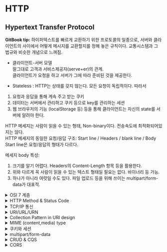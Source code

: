 # HTTP

## Hypertext Transfer Protocol

**GitBook tip:** 하이퍼텍스트를 빠르게 교환하기 위한 프로토콜의 일종으로, 서버와 클라이언트의 사이에서 어떻게 메시지를 교환할지를 정해 놓은 규칙이다.
교통시스템과 그 법규와 비슷한 개념으로 느껴짐.

- 클라이언트-서버 모델<br />
  말그대로 고객과 서비스제공자(serve+er)의 관계.<br />
  클라이언트가 요청을 하고 서버가 그에 따라 준비된 것을 제공한다.<br />


- Stateless : HTTP는 상태를 갖지 않는다. 모든 요청이 독립적이다. 따라서

1. 요청과 응답을 통해 계속 주고 받는 쿠키
2. 데이터는 서버에서 관리하고 쿠키 등으로 key를 관리하는 세션
3. 웹 브라우저의 기능 (localStorage 등) 등을 통해 클라이언트는 자신의 state를 서버에 알려야 한다.

HTTP 메세지는 사람이 읽을 수 있는 형태, Non-binary이다. 전송속도에 최적화되어있지는 않다.
<br />HTTP 메세지의 동일한 요청/응답 구조: Start line / Headers / blank line / Body<br />
Start line은 요청/응답의 형태가 다르다.

메세지 body 특성:

1. 크기를 알기 어렵다. Headers의 Content-Length 항목 등을 활용한다.
2. 위와 다르게 꼭 사람이 읽을 수 있는 텍스트 형태일 필요는 없다. 바이너리 등 가능.
3. 하나가 아니라 여럿일 수도 있다. 파일 업로드 등을 위해 쓰이는 multipart/form-data가 대표적.

<details>

<summary>OSI 7 계층</summary>
1계층부터 기반이 되어 7계층까지 구성됨. (하부 계층이 구성되어야 상부 계층이 구성 가능)

2계층 - 데이터 링크 계층 ⇒ MAC address

3계층 - 네트워크 계층 ⇒ IP address

4계층 - 전송 계층 → TCP, UDP ⇒ Port number

7계층 - 응용 계층 → HTTP 등

*HTTPS를 위한 TLS 같은 보안 계층이 먼저 들어갈 수도 있다.

HTTPS는 암호화 프로토콜을 사용하여 통신을 암호화한다.<br />
이 프로토콜은 이전에는 보안 소켓 계층(SSL)으로 알려졌지만, 전송 계층 보안(TLS)이라고 불린다.<br />
이 프로토콜은 비대칭 공개 키 인프라로 알려진 것을 사용하여 통신을 보호.<br />
이 유형의 보안 시스템에서는 두 개의 서로 다른 키를 사용하여 두 당사자 간의 통신을 암호화.

</details>
<details>
<summary>HTTP Method & Status Code</summary>
HTTP Method (요청)

1. GET → Read
2. HEAD → GET without body
3. POST → Submit (멱등성X) ⇒ Collection Pattern에서 Create로 사용
4. PUT → Update (+Create) ⇒ Overwrite!
5. PATCH → Update (partial) (멱등성X)
6. DELETE → Delete
7. OPTIONS → 지원 확인

HTTP Status Code (응답)

1. 1xx → 정보 ⇒ 우리가 직접 쓰는 일은 드믐.
2. 2xx → 성공 ⇒ 200 OK, 201 Created, 204 No Content
3. 3xx → 리다이렉션 ⇒ 304 Not Modified가 특수한 형태로 자주 보임.</br>
    4. 영구 리다이렉션: 특정 리소스의 URI가 영구적으로 이동
        5. 301 (Moved Permantly): 리다이렉트시 요청 메서드가 GET으로 변하고, 본문(body)이 제거될 수 있음</br>
        6. 308 (Permanet Redirect): 301과 기능은 같고, 메서드와 본문이 유지됨
    5. 일시 리다이렉션
        6. 302 (Found): 리다이렉트시 요청 메서드가 GET으로 변경되기도 하고, 본문이 제거될 수 있음
        6. 307 (Temporary Redirect): 302와 기능은 같음, 리다이렉트시 메서드와 본문 유지
        7. 303 (See Other): 302와 기능은 같음, 리다이렉트시 요청 메서드가 무조건 GET으로 변경
    6. 304 Not Modified: 캐시를 목적으로 사용, 클라이언트에게 리소스가 수정되지 않았음을 알려준다.</br> -> 클라이언트는 로컬 PC에 저장된 캐시를 재사용(캐시로 리다이렉트
       한다.)</br> *304 응답은 응답에 메시지 바디를 포함하면 안됨 ( 로컬 캐시를 사용하니까 )
4. 4xx → 클라이언트 쪽 문제 ⇒ 404 Not Found
5. 5xx → 서버 쪽 문제 ⇒ 500 Internal Server Error

</details>

<details>

<summary>TCP/IP 통신</summary>
TCP(Transmission Control Protocol) / IP(Internet Protocol)

현재 수많은 프로그램들이 인터넷으로 통신하는 데 있어 가장 기반이 되는 프로토콜. 실제 대다수 프로그램은 TCP와 IP로 통신(정확히는 '네트워킹')하고 있다.

"TCP/IP 지원"이라 써있으면 단순히 인터넷에 연결하여 쓰는 기능이 포함되어 있다고 해석해도 충분

보통 하나로 싸잡아 표현하긴 하나 TCP와 IP는 별개이다. 네트워크의 경우 계층이 정의되어 있고 각 계층마다 하는 역할과 책임지는 영역이 나뉘어져 있기 때문에 묶어서 표현한다는 것뿐이지 역할에는 많은 차이가 있다.
당장 둘만 봐도 TCP(4,전송계층)와 IP(3,네트워크계층)는 완전히 다른 계층이다.

#### TCP와 UDP

전송 계층의 대표적인 프로토콜

- TCP: 연결이 필요함. 전달 및 순서 보장. (전화)
- UDP: 연결하지 않고 데이터를 보냄. 전달 및 순서를 보장하지 않음. (편지)

Socket

- [Berkeley_sockets](https://en.wikipedia.org/wiki/Berkeley_sockets)
- [네트워크_소켓](https://ko.wikipedia.org/wiki/%EB%84%A4%ED%8A%B8%EC%9B%8C%ED%81%AC_%EC%86%8C%EC%BC%93)

Socket과 Socket API를 구분해야 헷갈리지 않는다.
<details><summary>Socket <-> Socket API</summary>**소켓(Socket)**은 네트워크 통신을 위한 추상화된 개념이며, **소켓 API(Socket API)**는 이러한 소켓을 프로그램으로 조작하고 제어하기 위한 함수와 명령어의 집합입니다. 소켓 API는 소프트웨어 개발자에게 소켓을 사용하여 네트워크 통신을 구현할 수 있는 도구를 제공합니다.</br>

Socket:**소켓(Socket)**은 네트워크 통신에서 사용되는 추상화된 인터페이스입니다.
소켓은 네트워크 연결을 만들고 데이터를 전송하는 데 사용됩니다. 소켓은 일반적으로 IP 주소와 포트 번호와 같은 네트워크 주소 정보를 사용하여 다른 컴퓨터와 통신합니다.
소켓은 컴퓨터 간 통신을 가능하게 하며, 클라이언트와 서버 간의 통신, P2P 통신 및 다양한 프로토콜(예: TCP, UDP)을 통해 데이터를 주고받을 수 있습니다.
Socket API:

**소켓 API(Socket API)**는 소프트웨어 개발자가 소켓을 사용하는 데 필요한 함수 및 명령어의 집합입니다. 소켓 API는 네트워크 프로그래밍을 할 때 사용됩니다.
소켓 API는 다양한 프로그래밍 언어와 플랫폼에서 사용 가능하며, 이를 통해 네트워크 소프트웨어를 개발하고 제어할 수 있습니다. 예를 들어, C/C++에서는 "socket()" 및 "send()"와 같은 소켓 API
함수를 사용하여 소켓을 생성하고 데이터를 전송합니다.</details>

Socket은 기본적으로 파일과 유사하게 다룰 수 있다(유닉스에서는 파일 디스크립터의 일종).

Java에서는 키보드 입력, 화면 출력, 파일 입출력 등과 마찬가지로 Stream(Java 8에서 도입된 Stream API가 아님에 주의!)으로 다룰 수 있다.

### TCP 통신 순서

1. 서버는 접속 요청을 받기 위한 소켓을 연다. → Listen
2. 클라이언트는 소켓을 만들고, 서버에 접속을 요청한다. → Connect
3. 서버는 접속 요청을 받아서 클라이언트와 통신할 소켓을 따로 만든다. → Accept
4. 소켓을 통해 서로 데이터를 주고 받는다. → Send & Receive ⇒ 반복!
5. 통신을 마치면 소켓을 닫는다. → Close ⇒ 상대방은 Receive로 인지할 수 있다.

</details>

<details><summary>URI/URL/URN</summary>
리소스를 식별하는 방법.

식별할 때는 식별자(Identifier = ID)를 활용.

URI은 크게 둘로 나뉨:

1. URL(Uniform Resource Locator) → 리소스의 위치. 위치 변경에 취약함. (ex. 배송지)
2. URN(Uniform Resource Name) → 리소스의 “유니크”한 이름. 사실상 쓰이지 않음. (ex. 주민등록번호)

URI라고 쓰는 건 대부분 URL을 의미함. URN 쓰는 걸 거의 본 적이 없음. 따라서 URI와 URL을 크게 구별하지 않고 동의어에 가깝게 사용함.

![URI/URL](https://substackcdn.com/image/fetch/f_auto,q_auto:good,fl_progressive:steep/https%3A%2F%2Fsubstack-post-media.s3.amazonaws.com%2Fpublic%2Fimages%2F1b143a39-0445-4906-baca-25633217e5c0_1539x1536.jpeg)
![URI/URL/URN](https://substackcdn.com/image/fetch/f_auto,q_auto:good,fl_progressive:steep/https%3A%2F%2Fsubstack-post-media.s3.amazonaws.com%2Fpublic%2Fimages%2F1b143a39-0445-4906-baca-25633217e5c0_1539x1536.jpeg)

</details>
<details><summary>Collection Pattern in URI design</summary>

1. 그룹화 및 복수형 사용: 여러 리소스를 하나의 그룹으로 묶어 복수형으로 표현합니다. 예를 들어, 게시물을 모두 "posts"라는 그룹으로 묶어서 표현합니다. 이렇게 하면 게시물 목록을 나타내는 URI가 "
   /posts"로 표현됩니다.

2. 요소와 컬렉션 구분: 개별 리소스를 나타내는 URI와 해당 리소스 그룹을 나타내는 URI를 구분합니다. 개별 게시물의 URI는 "/posts/{id}" 형태로 표현되고, 컬렉션은 "/posts"로 표현됩니다.

3. 하위 리소스: 특정 리소스의 하위 리소스를 나타내기 위해 디렉터리 구조처럼 사용할 수 있습니다. 예를 들어, 게시물의 댓글을 표현할 때 "/posts/{post_id}/comments"와 같이 사용하며, 댓글의
   개별 URI는 "/posts/{post_id}/comments/{id}"와 같이 표현됩니다.

4. 편집 페이지: 리소스의 편집 페이지를 나타낼 때도 URI를 사용하며, "/posts/{id}/edit"와 같이 표현할 수 있습니다. 그러나 REST API의 경우 편집 페이지를 표현할 필요가 없는 경우도
   있습니다.

</details>
<details><summary>MIME (content,media) type</summary>

MIME (Multipurpose Internet Mail Extensions) 타입은 인터넷에서 전자 메일 및 웹에서 다양한 미디어 유형을 식별하고 나타내는 데 사용되는 표준화된 방법입니다. MIME 타입은
데이터의 형식을 정의하며, 클라이언트 및 서버 간에 어떤 종류의 데이터가 전송되는지 알려줍니다. MIME 타입은 HTTP, 이메일 시스템 및 다른 네트워크 프로토콜에서 널리 사용됩니다.

MIME 타입은 보통 다음과 같은 형식을 가집니다:

```
type/subtype
```

여기서:

- `type`: 주요 미디어 유형을 나타내며, 예를 들어 "text", "image", "audio", "video", "application" 등이 있습니다.
- `subtype`: 주요 유형 내에서 미디어의 하위 유형을 나타냅니다. 예를 들어 "plain" (평문 텍스트), "html" (HTML 문서), "jpeg" (JPEG 이미지) 등이 있습니다.

MIME 타입의 몇 가지 예시:

- `text/plain`: 평문 텍스트, E-mail에서 자주 사용
- `text/html`: HTML 문서, 일반적인 웹 문서
- `image/jpeg`: JPEG 이미지
- `application/pdf`: PDF 문서
- `audio/mpeg`: MP3 오디오 파일
- `video/mp4`: MP4 동영상 파일
- `application/json`: JSON 데이터, 자기서술적이기에 굉장히 어렵다.
- `application/xml`: XML 데이터, 범용. 자기서술적이기에 상대적으로 어렵다.
- `text/css`
- `text/javascript`
- `application/atom+xml`
- `application/dns+json`

HTTP Headers에 `Content-Type` 속성으로 전달함.
[IANA](https://www.iana.org/assignments/media-types/media-types.xhtml)에 등록된 목록을 참고하자.


</details>

<details><summary>쿠키와 세션</summary>

- 저장 위치:
    - HTTP 쿠키: 쿠키는 클라이언트 측에 저장됩니다. 즉, 브라우저가 사용자의 컴퓨터에 쿠키를 저장하고, 이를 웹 서버에 전달합니다.
    - 세션: 세션 데이터는 웹 서버에 저장됩니다. 클라이언트에는 세션 ID만 저장되며, 이 세션 ID를 사용하여 서버에서 세션 데이터를 검색합니다.
- 수명:
    - HTTP 쿠키: 쿠키는 설정된 만료 날짜 또는 세션 종료 시간까지 지속됩니다. 브라우저를 닫아도 지정된 만료 날짜까지 유지될 수 있습니다.
    - 세션: 세션 데이터는 일반적으로 사용자가 웹 사이트를 떠날 때 또는 일정 시간(세션 타임아웃) 후에 파기됩니다.
- 용도:
    - HTTP 쿠키: 주로 사용자의 로그인 상태, 사용자 환경 설정 및 사용자 추적과 같은 상태 정보를 저장하는 데 사용됩니다.
    - 세션: 주로 사용자의 로그인 상태와 관련된 데이터를 저장하고 유지하는 데 사용됩니다.
- 보안:
    - HTTP 쿠키: 쿠키는 클라이언트 측에 저장되므로 보안상 취약할 수 있으며, 중요한 데이터를 저장할 때 적절한 보안 조치가 필요합니다. HTTPS를 사용하여 통신을 암호화하는 것이 중요합니다.
    - 세션: 세션 데이터는 서버 측에서 유지되므로 더 안전합니다. 그러나 세션 ID를 안전하게 관리해야 하며, HTTPS를 사용하는 것이 중요합니다.
- 저장 용량:
    - HTTP 쿠키: 쿠키는 클라이언트 측에서 저장되므로 브라우저의 저장 용량에 제한이 있으며, 한 도메인에서 저장할 수 있는 쿠키의 수에도 제한이 있습니다.
    - 세션: 세션 데이터는 서버 측에서 저장되므로 저장 용량에 더 큰 유연성이 있습니다.

</details>

<details><summary>multipart/form-data</summary>
multipart/form-data는 웹 폼 데이터를 웹 서버로 전송하는 데 사용되는 인코딩 방식 중 하나입니다. <br>
이 방식은 파일 업로드와 같이 바이너리 데이터를 함께 전송해야 하는 경우에 주로 사용됩니다. 주요 특징은 다음과 같습니다:

1. 바이너리 데이터 전송: multipart/form-data를 사용하면 텍스트 데이터 외에도 이미지, 동영상, 오디오 및 기타 바이너리 데이터를 전송할 수 있습니다. 이를 통해 파일 업로드와 같은 작업을 수행할
   수 있습니다.

2. 인코딩: multipart/form-data는 폼 데이터를 멀티파트(Multipart) 메시지로 인코딩하여 전송합니다. 이 메시지는 각 파트(part)로 구성되며, 각 파트는 텍스트나 바이너리 데이터로 이루어질
   수 있습니다.

3. Boundary: multipart/form-data 메시지는 각 파트를 구분하기 위한 구분자(boundary)를 사용합니다. 이 구분자는 파트의 시작과 끝을 식별하는 역할을 합니다.

4. 서버 처리: 웹 서버는 multipart/form-data 메시지를 파싱하여 각 파트의 데이터를 추출하고 처리합니다. 이러한 처리를 통해 파일 업로드 및 다른 데이터 전송 작업을 수행할 수 있습니다.

5. 웹 프레임워크 지원: 대부분의 웹 프레임워크 및 라이브러리는 multipart/form-data를 처리하고 파일 업로드를 지원합니다. 이러한 도구를 사용하면 웹 애플리케이션에서 이러한 데이터를 쉽게 다룰 수
   있습니다.

multipart/form-data를 사용하는 예시로 HTML 폼 요소를 통해 파일을 업로드할 때, <form> 요소의 enctype 속성을 "multipart/form-data"로 설정하여 해당 폼이 이 인코딩
방식을 사용하도록 지정할 수 있습니다. 아래는 간단한 HTML 폼의 예시입니다

```html

<form action="upload.php" method="post" enctype="multipart/form-data">
    <input type="file" name="fileToUpload">
    <input type="submit" value="Upload File">
</form>

```

위의 예제에서 "enctype"가 "multipart/form-data"로 설정되었으므로 이 폼은 파일 업로드를 지원하며, 웹 서버는 multipart/form-data로 전송된 데이터를 파싱하여 파일 업로드를
처리합니다.

```java
//client
  LinkedMultiValueMap<String, Object> body=new LinkedMultiValueMap<>();

        // 주의! spring의 org.springframework.core.io.Resource 클래스 타입을 사용함!
        // java.io.File 사용하면 안된다!!!
        // new UrlResource("file:" + "D:/uploadFile/123.jpg"); 대체가능
        Resource resource1=new FileSystemResource("D:/uploadFile/123.jpg");

        // new UrlResource("file:" + "D:/uploadFile/testImg.jpg");
        Resource resource2=new FileSystemResource("D:/uploadFile/testImg.jpg");

        body.add("files",resource);
        body.add("files",resource2);
        // body.add("wow", "this is amazing"); // 문자열도 전송 가능하다 😁

        HttpHeaders headers=new HttpHeaders();
        headers.setContentType(MediaType.MULTIPART_FORM_DATA);

        HttpEntity<LinkedMultiValueMap<String, Object>>httpEntity
        =new HttpEntity<>(body,headers);

        String serverUrl="http://localhost:8080/test/multipart";

        ResponseEntity<JsonNode> postForEntity
        =REST_TEMPLATE.postForEntity(serverUrl,httpEntity,JsonNode.class);
//sever
@PostMapping("/test/multipart")
public ResponseEntity<Map<String, String>>testMultipart(List<MultipartFile> files){
        files.forEach(file->{
        System.out.println(file.getContentType());
        System.out.println(file.getOriginalFilename());
        });
        HashMap<String, String> resultMap=new HashMap<>();
        resultMap.put("result","success");
        return ResponseEntity.ok(resultMap);
        }
```

</details>
<details><summary>CRUD & CQS</summary>

데이터에 대해 취하는 모든 기능은 4가지로 나눌 수 있다.

1. CREATE
2. READ
3. UPDATE
4. DELETE

동작에 의한 상태의 변화 유무를 기준으로 나누면

- Command => Create,Update,Delete: 상태가 변함. 안전하지 않음.
- Query => Read : 상태가 변하지 않음. 안전함. 분산,캐시등이 수월함.

#### HTTP Method

Collection Pattern과 HTTP Method를 이용해 CRUD를 표현할 수 있다.

1. GET → Read
2. POST → Create
3. PUT, PATCH → Update
4. DELETE → Delete

#### 게시물

1. `GET /posts` → 게시물 목록 (Read, Collection) → List (습관적인 표현 중 하나)
2. `GET /posts/{id}` → 게시물 상세 (Read, Element) → Detail (습관적인 표현 중 하나)
3. `POST /posts` → 게시물 생성 (Create) → Post ID는 서버에서 생성함.
4. `PUT 또는 PATCH /posts/{id}` → 게시물 수정 (Update, Element)
5. `DELETE /posts/{id}` → 게시물 삭제 (Delement, Element)

종종 Bulk update, Bulk delete 등을 하기도 함. 이럴 때는 Collection을 활용하고, API 스펙 문서에 정확히 기록.

#### 댓글

그냥 바로 comments로 시작하는 경우:

1. `GET /comments` → 전체 댓글 목록
2. `GET /comments?post_id={post_id}` → 특정 게시물에 대한 댓글 목록
3. `GET /comments/{id}` → 댓글 상세
4. `POST /comments` → 댓글 생성 ⇒ 어떤 게시물에 대해? → Body에 Post ID 정보를 담아줘야 함.
5. `POST /comments?post_id={post_id}` → 특정 게시물에 대한 댓글 생성
6. `PUT 또는 PATCH /comments/{id}` → 댓글 수정
7. `DELETE /comments/{id}` → 댓글 삭제

특정 게시물 아래로 표현하는 경우:

1. `GET /posts/{post_id}/comments` → 특정 게시물에 대한 댓글 목록
2. `GET /posts/{post_id}/comments/{id}` → 특정 게시물에 달린 특정 댓글 상세
3. `POST /posts/{post_id}/comments` → 특정 게시물에 대한 댓글 작성
4. `PUT 또는 PATCH /posts/{post_id}/comments/{id}` → 특정 게시물에 달린 특정 댓글 수정
5. `DELETE /posts/{post_id}/comments/{id}` → 특정 게시물에 달린 특정 댓글 삭제

#### 로그인/로그아웃

로그인과 로그아웃을 어떻게 리소스로 표현할 수 있을까? 이럴 때는 추상적인 개념인 “세션”을 도입하곤 한다.

1. `POST /session` → 세션 생성 = 로그인
2. `DELETE /session` → 세션 파괴 = 로그아웃

덤으로…

1. `GET /session` → 세션 확인 → 내 정보 확인?
2. `GET /users/me` → User ID를 me라고 쓰면, 현재 사용자의 User ID로 처리하게 정하고, API 스펙 문서에 기록.

</details>
<details><summary>CORS</summary>


> CORS (Cross-Origin Resource Sharing)는 웹 보안 정책 중 하나로, 다른 도메인(출처)에서 리소스에 접근하는 것을 제어하는 브라우저 정책.
>

CORS는 웹 애플리케이션에서 다른 도메인의 API 또는 서버로 요청을 보낼 때, 보안 상의 이슈를 방지하고 동일 출처 정책 (Same-Origin Policy)을 허용하는 방법을 제공합니다.

![cors-aws](https://docs.aws.amazon.com/ko_kr/sdk-for-javascript/v3/developer-guide/images/cors-overview.png)

CORS (Cross-Origin Resource Sharing)는 웹 보안 정책 중 하나로, 다른 도메인(출처)에서 리소스에 접근하는 것을 제어하는 브라우저 정책입니다. CORS는 웹 애플리케이션에서 다른 도메인의
API 또는 서버로 요청을 보낼 때, 보안 상의 이슈를 방지하고 동일 출처 정책 (Same-Origin Policy)을 허용하는 방법을 제공합니다.

1. **동일 출처 정책 (Same-Origin Policy)**:
    - 웹 보안의 핵심 원칙 중 하나로, 스크립트가 다른 출처의 리소스에 접근하는 것을 제한합니다.
    - 동일 출처 정책은 보안을 강화하기 위한 것이지만, 웹 애플리케이션에서 외부 도메인의 데이터 또는 서비스에 접근할 필요가 있는 경우 이를 제한합니다.

2. **JSONP (JSON with Padding)**:
    - JSONP는 JSON 데이터를 가져오기 위한 다른 출천에서 스크립트를 로드하는 방법입니다.
    - JSONP는 보안에 취약할 수 있으며, CORS와 비교하여 덜 안전합니다.

3. **Access-Control-Allow-Origin**:
    - CORS를 사용하여 다른 출천의 요청을 허용하는 방법 중 하나입니다.
    - 서버 응답 헤더에 `Access-Control-Allow-Origin` 헤더를 추가하여 다른 출처의 도메인을 명시적으로 허용합니다.

```java
@GetMapping("/")
public List<PostDto> list(HttpServletResponse response){
        response.addHeader("Access-Controll-Allow-Origin","http://localhost:3000"); // front request origin
        return postDtos;
        }
```

4. **`@CrossOrigin` 어노테이션**:
    - `@CrossOrigin` 어노테이션은 Spring Framework에서 제공하는 것으로, 서버 측에서 CORS 정책을 관리하고 특정 컨트롤러 또는 핸들러 메서드에 적용할 수 있습니다.
    - `@CrossOrigin` 어노테이션을 사용하면 특정 출처에서의 요청을 허용하고, 허용할 출처를 설정할 수 있습니다.
    - 이를 통해 서버 측에서 CORS 정책을 관리하고 클라이언트와 안전하게 데이터를 교환할 수 있습니다.

```java
 @CrossOrigin("")
@GetMapping("/{id}")
public String detail(@PathVariable String id)throws JacksonException{
        PostDto postDto=new PostDto(id,"test title","test content");
        String json=objectMapper.writeValueAsString(postDto);
        return json;
        }
```

CORS와 `@CrossOrigin` 어노테이션은 웹 애플리케이션에서 다른 도메인과의 통신을 안전하게 허용하는 중요한 보안 기능입니다. 이를 사용하여 웹 애플리케이션의 데이터 접근성을 향상시킬 수 있습니다.

</details>